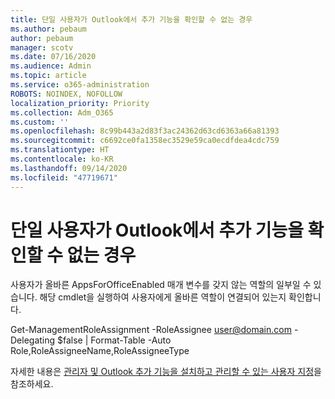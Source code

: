 ```yaml
---
title: 단일 사용자가 Outlook에서 추가 기능을 확인할 수 없는 경우
ms.author: pebaum
author: pebaum
manager: scotv
ms.date: 07/16/2020
ms.audience: Admin
ms.topic: article
ms.service: o365-administration
ROBOTS: NOINDEX, NOFOLLOW
localization_priority: Priority
ms.collection: Adm_O365
ms.custom: ''
ms.openlocfilehash: 8c99b443a2d83f3ac24362d63cd6363a66a81393
ms.sourcegitcommit: c6692ce0fa1358ec3529e59ca0ecdfdea4cdc759
ms.translationtype: HT
ms.contentlocale: ko-KR
ms.lasthandoff: 09/14/2020
ms.locfileid: "47719671"
---
```

# <a name="single-user-not-seeing-add-ins-in-outlook"></a>단일 사용자가 Outlook에서 추가 기능을 확인할 수 없는 경우

사용자가 올바른 AppsForOfficeEnabled 매개 변수를 갖지 않는 역할의 일부일 수 있습니다. 해당 cmdlet을 실행하여 사용자에게 올바른 역할이 연결되어 있는지 확인합니다.

Get-ManagementRoleAssignment -RoleAssignee user@domain.com -Delegating $false | Format-Table -Auto Role,RoleAssigneeName,RoleAssigneeType

자세한 내용은 [관리자 및 Outlook 추가 기능을 설치하고 관리할 수 있는 사용자 지정](https://docs.microsoft.com/exchange/clients-and-mobile-in-exchange-online/add-ins-for-outlook/specify-who-can-install-and-manage-add-ins)을 참조하세요.
